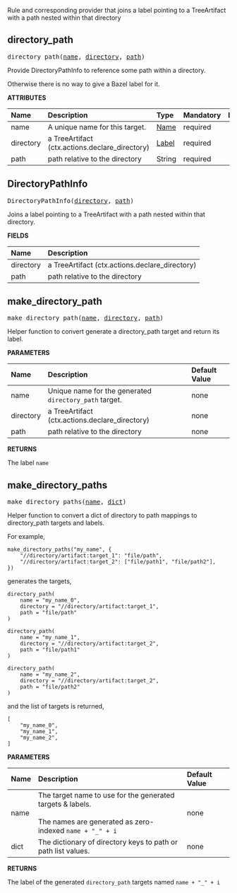 <!-- Generated with Stardoc: http://skydoc.bazel.build -->

Rule and corresponding provider that joins a label pointing to a TreeArtifact
with a path nested within that directory


<a id="#directory_path"></a>

## directory_path

<pre>
directory_path(<a href="#directory_path-name">name</a>, <a href="#directory_path-directory">directory</a>, <a href="#directory_path-path">path</a>)
</pre>

Provide DirectoryPathInfo to reference some path within a directory.

Otherwise there is no way to give a Bazel label for it.

**ATTRIBUTES**


| Name  | Description | Type | Mandatory | Default |
| :------------- | :------------- | :------------- | :------------- | :------------- |
| <a id="directory_path-name"></a>name |  A unique name for this target.   | <a href="https://bazel.build/docs/build-ref.html#name">Name</a> | required |  |
| <a id="directory_path-directory"></a>directory |  a TreeArtifact (ctx.actions.declare_directory)   | <a href="https://bazel.build/docs/build-ref.html#labels">Label</a> | required |  |
| <a id="directory_path-path"></a>path |  path relative to the directory   | String | required |  |


<a id="#DirectoryPathInfo"></a>

## DirectoryPathInfo

<pre>
DirectoryPathInfo(<a href="#DirectoryPathInfo-directory">directory</a>, <a href="#DirectoryPathInfo-path">path</a>)
</pre>

Joins a label pointing to a TreeArtifact with a path nested within that directory.

**FIELDS**


| Name  | Description |
| :------------- | :------------- |
| <a id="DirectoryPathInfo-directory"></a>directory |  a TreeArtifact (ctx.actions.declare_directory)    |
| <a id="DirectoryPathInfo-path"></a>path |  path relative to the directory    |


<a id="#make_directory_path"></a>

## make_directory_path

<pre>
make_directory_path(<a href="#make_directory_path-name">name</a>, <a href="#make_directory_path-directory">directory</a>, <a href="#make_directory_path-path">path</a>)
</pre>

Helper function to convert generate a directory_path target and return its label.

**PARAMETERS**


| Name  | Description | Default Value |
| :------------- | :------------- | :------------- |
| <a id="make_directory_path-name"></a>name |  Unique name for the generated <code>directory_path</code> target.   |  none |
| <a id="make_directory_path-directory"></a>directory |  a TreeArtifact (ctx.actions.declare_directory)   |  none |
| <a id="make_directory_path-path"></a>path |  path relative to the directory   |  none |

**RETURNS**

The label `name`


<a id="#make_directory_paths"></a>

## make_directory_paths

<pre>
make_directory_paths(<a href="#make_directory_paths-name">name</a>, <a href="#make_directory_paths-dict">dict</a>)
</pre>

Helper function to convert a dict of directory to path mappings to directory_path targets and labels.

For example,

```
make_directory_paths("my_name", {
    "//directory/artifact:target_1": "file/path",
    "//directory/artifact:target_2": ["file/path1", "file/path2"],
})
```

generates the targets,

```
directory_path(
    name = "my_name_0",
    directory = "//directory/artifact:target_1",
    path = "file/path"
)

directory_path(
    name = "my_name_1",
    directory = "//directory/artifact:target_2",
    path = "file/path1"
)

directory_path(
    name = "my_name_2",
    directory = "//directory/artifact:target_2",
    path = "file/path2"
)
```

and the list of targets is returned,

```
[
    "my_name_0",
    "my_name_1",
    "my_name_2",
]
```


**PARAMETERS**


| Name  | Description | Default Value |
| :------------- | :------------- | :------------- |
| <a id="make_directory_paths-name"></a>name |  The target name to use for the generated targets & labels.<br><br>The names are generated as zero-indexed <code>name + "_" + i</code>   |  none |
| <a id="make_directory_paths-dict"></a>dict |  The dictionary of directory keys to path or path list values.   |  none |

**RETURNS**

The label of the generated `directory_path` targets named `name + "_" + i`


